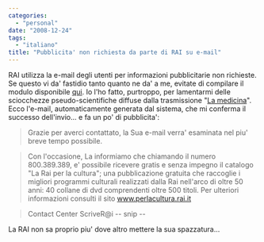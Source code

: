 ```yaml
---
categories:
  - "personal"
date: "2008-12-24"
tags:
  - "italiano"
title: "Pubblicita' non richiesta da parte di RAI su e-mail"
---
```


RAI utilizza la e-mail degli utenti per informazioni pubblicitarie non
richieste. Se questo vi da' fastidio tanto quanto ne da' a me, evitate di
compilare il modulo disponibile [qui][1]. Io l'ho fatto, purtroppo, per
lamentarmi delle sciocchezze pseudo-scientifiche diffuse dalla trasmissione
"[La medicina][2]". Ecco l'e-mail, automaticamente generata dal sistema, che mi
conferma il successo dell'invio... e fa un po' di pubblicita': 

> Grazie per averci contattato, la Sua e-mail verra' esaminata nel piu' breve
> tempo possibile. 

> Con l'occasione, La informiamo che chiamando il numero
> 800.389.389, e' possibile ricevere gratis e senza impegno il catalogo "La Rai
> per la cultura"; una pubblicazione gratuita che raccoglie i migliori
> programmi culturali realizzati dalla Rai nell'arco di oltre 50 anni: 40
> collane di dvd comprendenti oltre 500 titoli. Per ulteriori informazioni
> consulti il sito www.perlacultura.rai.it

> Contact Center ScriveR@i -- snip --

La RAI non sa proprio piu' dove altro mettere la sua spazzatura...

   [1]: http://www.contattalarai.rai.it/eservice_ita (RAI)
   [2]: http://www.radio.rai.it/radio1/rubriche/index.cfm?Q_PROG_ID=117&Tematica=9&Testo=Medicina (La medicina)
